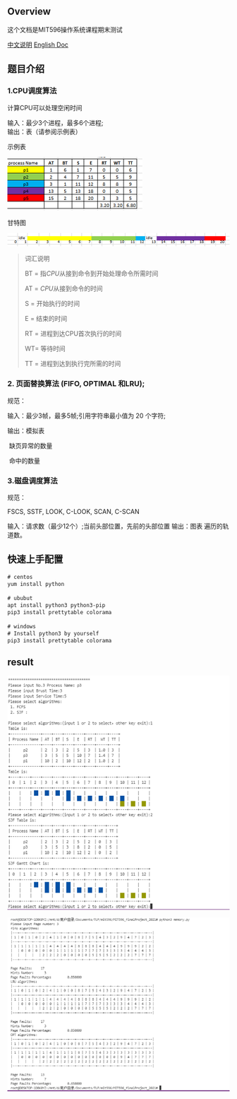 ## Overview

这个文档是MIT596操作系统课程期末测试

[中文说明](./README_Chinese.md) [English Doc](./README.md)



## 题目介绍

### 1.CPU调度算法

计算CPU可以处理空闲时间

输入：最少3个进程，最多6个进程;  
输出：表（请参阅示例表）

示例表



![image-20220207010528604](./img/img1.png)

甘特图

![image-20220207010528604](./img/img2.png)





> 词汇说明
>
> BT = 指*CPU*从接到命令到开始处理命令所需时间
>
> AT = *CPU*从接到命令的时间
>
> S = 开始执行的时间
>
> E = 结束的时间
>
> RT = 进程到达CPU首次执行的时间
>
> WT= 等待时间
>
> TT = 进程到达到执行完所需的时间



### 2. 页面替换算法 (FIFO, OPTIMAL 和LRU);

规范：

输入：最少3帧，最多5帧;引用字符串最小值为 20 个字符;

输出：模拟表

​        缺页异常的数量

​		命中的数量



### 3.磁盘调度算法

规范：

FSCS, SSTF, LOOK, C-LOOK, SCAN, C-SCAN

输入：请求数（最少12个）;当前头部位置，先前的头部位置
输出：图表
	 遍历的轨道数。



## 快速上手配置

```
# centos
yum install python

# ububut
apt install python3 python3-pip
pip3 install prettytable colorama

# windows
# Install python3 by yourself
pip3 install prettytable colorama
```



## result



![image-20220207011321494](./img/image-20220207011321494.png)

![image-20220207011321494](./img/image-20220207011321496.png)
